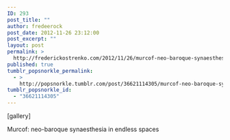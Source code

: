 ```yaml
---
ID: 293
post_title: ""
author: fredeerock
post_date: 2012-11-26 23:12:00
post_excerpt: ""
layout: post
permalink: >
  http://frederickostrenko.com/2012/11/26/murcof-neo-baroque-synaesthesia-in-endless-spaces/
published: true
tumblr_popsnorkle_permalink:
  - >
    http://popsnorkle.tumblr.com/post/36621114305/murcof-neo-baroque-synaesthesia-in-endless-spaces
tumblr_popsnorkle_id:
  - "36621114305"
---
```

[gallery]
<p>Murcof: neo-baroque synaesthesia in endless spaces</p>